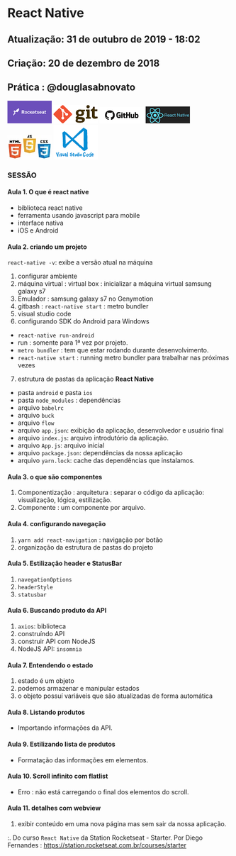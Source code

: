 # React Native

## Atualização: 31 de outubro de 2019 - 18:02
## Criação: 20 de dezembro de 2018
## Prática : @douglasabnovato

![Rocketseat](/images/logo-rocketseat.png)
![Git](/images/logo-git.png)
![GitHub](/images/logo-github.png) 
![React Native](/images/logo-react-native.png)
![HTML-CSS-JS](/images/logo-html-css-js.jpeg)
![VSCode](/images/logo-VSCode.png)

### SESSÃO

#### Aula 1. O que é react native
- biblioteca react native
- ferramenta usando javascript para mobile 
- interface nativa
- iOS e Android

#### Aula 2. criando um projeto
`react-native -v`: exibe a versão atual na máquina<br>
1. configurar ambiente
2. máquina virtual : virtual box : inicializar a máquina virtual samsung galaxy s7
3. Emulador : samsung galaxy s7 no Genymotion
4. gitbash : `react-native start` : metro bundler
5. visual studio code
6. configurando SDK do Android para Windows
- `react-native run-android`
- run : somente para 1ª vez por projeto.
- `metro bundler` : tem que estar rodando durante desenvolvimento.
- `react-native start` : running metro bundler para trabalhar nas próximas vezes
7. estrutura de pastas da aplicação **React Native**
- pasta `android` e pasta `ios`
- pasta `node_modules` : dependências
- arquivo `babelrc`
- arquivo `buck`
- arquivo `flow`
- arquivo `app.json`: exibição da aplicação, desenvolvedor e usuário final
- arquivo `index.js`: arquivo introdutório da aplicação.
- arquivo `App.js`: arquivo inicial
- arquivo `package.json`: dependências da nossa aplicação
- arquivo `yarn.lock`: cache das dependências que instalamos.

#### Aula 3. o que são componentes 
1. Componentização : arquitetura : separar o código da aplicação: visualização, lógica, estilização.
2. Componente : um componente por arquivo.

#### Aula 4. configurando navegação
1. `yarn add react-navigation` : navigação por botão
2. organização da estrutura de pastas do projeto

#### Aula 5. Estilização header e StatusBar
1. `navegationOptions`
2. `headerStyle`
3. `statusbar`

#### Aula 6. Buscando produto da API
1. `axios`: biblioteca
2. construíndo API
3. construir API com NodeJS
4. NodeJS API: `insomnia`

#### Aula 7. Entendendo o estado
1. estado é um objeto 
2. podemos armazenar e manipular estados
3. o objeto possuí variáveis que são atualizadas de forma automática

#### Aula 8. Listando produtos
- Importando informações da API.

#### Aula 9. Estilizando lista de produtos
- Formatação das informações em elementos.

#### Aula 10. Scroll infinito com flatlist
- Erro : não está carregando o final dos elementos do scroll. 

#### Aula 11. detalhes com webview
1. exibir conteúdo em uma nova página mas sem sair da nossa aplicação.

:. Do curso `React Native` da Station Rocketseat - Starter.
Por Diego Fernandes : https://station.rocketseat.com.br/courses/starter

